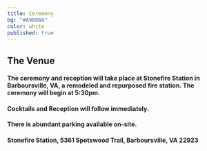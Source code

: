 ```yaml
---
title: Ceremony
bg: "#A9B8BA"
color: white
published: true
---
```


## The Venue

#### The ceremony and reception will take place at Stonefire Station in Barboursville, VA, a remodeled and repurposed fire station. The ceremony will begin at 5:30pm.

#### Cocktails and Reception will follow immediately.

#### There is abundant parking available on-site.

#### Stonefire Station, 5361 Spotswood Trail, Barboursville, VA 22923